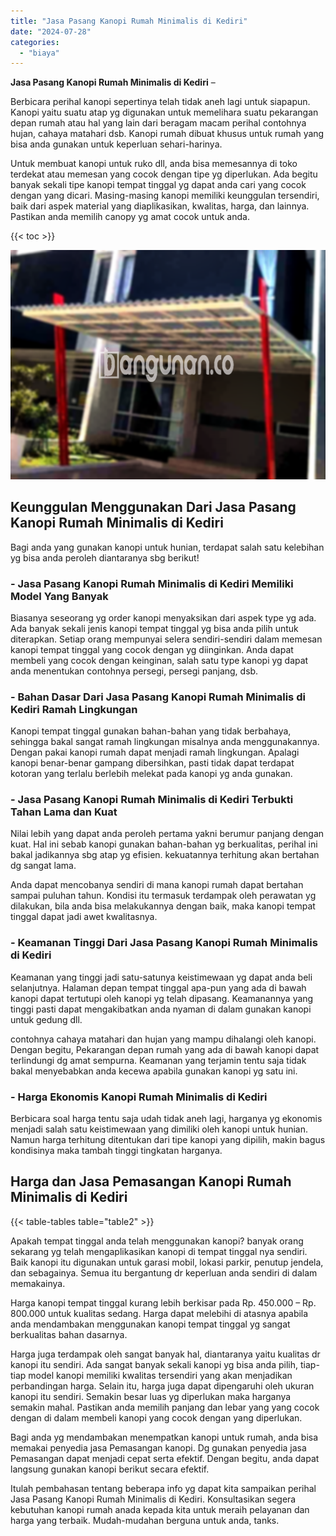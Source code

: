```yaml
---
title: "Jasa Pasang Kanopi Rumah Minimalis di Kediri"
date: "2024-07-28"
categories: 
  - "biaya"
---
```


**Jasa Pasang Kanopi Rumah Minimalis di Kediri** –

Berbicara perihal kanopi sepertinya telah tidak aneh lagi untuk siapapun. Kanopi yaitu suatu atap yg digunakan untuk memelihara suatu pekarangan depan rumah atau hal yang lain dari beragam macam perihal contohnya hujan, cahaya matahari dsb. Kanopi rumah dibuat khusus untuk rumah yang bisa anda gunakan untuk keperluan sehari-harinya.

Untuk membuat kanopi untuk ruko dll, anda bisa memesannya di toko terdekat atau memesan yang cocok dengan tipe yg diperlukan. Ada begitu banyak sekali tipe kanopi tempat tinggal yg dapat anda cari yang cocok dengan yang dicari. Masing-masing kanopi memiliki keunggulan tersendiri, baik dari aspek material yang diaplikasikan, kwalitas, harga, dan lainnya. Pastikan anda memilih canopy yg amat cocok untuk anda.

{{< toc >}}

![Jasa Pasang Kanopi Rumah Minimalis di Kediri](/images/harga-kanopi-minimalis-70.png)

## Keunggulan Menggunakan Dari Jasa Pasang Kanopi Rumah Minimalis di Kediri

Bagi anda yang gunakan kanopi untuk hunian, terdapat salah satu kelebihan yg bisa anda peroleh diantaranya sbg berikut!

### \- Jasa Pasang Kanopi Rumah Minimalis di Kediri Memiliki Model Yang Banyak

Biasanya seseorang yg order kanopi menyaksikan dari aspek type yg ada. Ada banyak sekali jenis kanopi tempat tinggal yg bisa anda pilih untuk diterapkan. Setiap orang mempunyai selera sendiri-sendiri dalam memesan kanopi tempat tinggal yang cocok dengan yg diinginkan. Anda dapat membeli yang cocok dengan keinginan, salah satu type kanopi yg dapat anda menentukan contohnya persegi, persegi panjang, dsb.

### \- Bahan Dasar Dari Jasa Pasang Kanopi Rumah Minimalis di Kediri Ramah Lingkungan

Kanopi tempat tinggal gunakan bahan-bahan yang tidak berbahaya, sehingga bakal sangat ramah lingkungan misalnya anda menggunakannya. Dengan pakai kanopi rumah dapat menjadi ramah lingkungan. Apalagi kanopi benar-benar gampang dibersihkan, pasti tidak dapat terdapat kotoran yang terlalu berlebih melekat pada kanopi yg anda gunakan.

### \- Jasa Pasang Kanopi Rumah Minimalis di Kediri Terbukti Tahan Lama dan Kuat

Nilai lebih yang dapat anda peroleh pertama yakni berumur panjang dengan kuat. Hal ini sebab kanopi gunakan bahan-bahan yg berkualitas, perihal ini bakal jadikannya sbg atap yg efisien. kekuatannya terhitung akan bertahan dg sangat lama.

Anda dapat mencobanya sendiri di mana kanopi rumah dapat bertahan sampai puluhan tahun. Kondisi itu termasuk terdampak oleh perawatan yg dilakukan, bila anda bisa melakukannya dengan baik, maka kanopi tempat tinggal dapat jadi awet kwalitasnya.

### \- Keamanan Tinggi Dari Jasa Pasang Kanopi Rumah Minimalis di Kediri

Keamanan yang tinggi jadi satu-satunya keistimewaan yg dapat anda beli selanjutnya. Halaman depan tempat tinggal apa-pun yang ada di bawah kanopi dapat tertutupi oleh kanopi yg telah dipasang. Keamanannya yang tinggi pasti dapat mengakibatkan anda nyaman di dalam gunakan kanopi untuk gedung dll.

contohnya cahaya matahari dan hujan yang mampu dihalangi oleh kanopi. Dengan begitu, Pekarangan depan rumah yang ada di bawah kanopi dapat terlindungi dg amat sempurna. Keamanan yang terjamin tentu saja tidak bakal menyebabkan anda kecewa apabila gunakan kanopi yg satu ini.

### \- Harga Ekonomis Kanopi Rumah Minimalis di Kediri

Berbicara soal harga tentu saja udah tidak aneh lagi, harganya yg ekonomis menjadi salah satu keistimewaan yang dimiliki oleh kanopi untuk hunian. Namun harga terhitung ditentukan dari tipe kanopi yang dipilih, makin bagus kondisinya maka tambah tinggi tingkatan harganya.

## Harga dan Jasa Pemasangan Kanopi Rumah Minimalis di Kediri

{{< table-tables table="table2" >}}

Apakah tempat tinggal anda telah menggunakan kanopi? banyak orang sekarang yg telah mengaplikasikan kanopi di tempat tinggal nya sendiri. Baik kanopi itu digunakan untuk garasi mobil, lokasi parkir, penutup jendela, dan sebagainya. Semua itu bergantung dr keperluan anda sendiri di dalam memakainya.

Harga kanopi tempat tinggal kurang lebih berkisar pada Rp. 450.000 – Rp. 800.000 untuk kualitas sedang. Harga dapat melebihi di atasnya apabila anda mendambakan menggunakan kanopi tempat tinggal yg sangat berkualitas bahan dasarnya.

Harga juga terdampak oleh sangat banyak hal, diantaranya yaitu kualitas dr kanopi itu sendiri. Ada sangat banyak sekali kanopi yg bisa anda pilih, tiap-tiap model kanopi memiliki kwalitas tersendiri yang akan menjadikan perbandingan harga. Selain itu, harga juga dapat dipengaruhi oleh ukuran kanopi itu sendiri. Semakin besar luas yg diperlukan maka harganya semakin mahal. Pastikan anda memilih panjang dan lebar yang yang cocok dengan di dalam membeli kanopi yang cocok dengan yang diperlukan.

Bagi anda yg mendambakan menempatkan kanopi untuk rumah, anda bisa memakai penyedia jasa Pemasangan kanopi. Dg gunakan penyedia jasa Pemasangan dapat menjadi cepat serta efektif. Dengan begitu, anda dapat langsung gunakan kanopi berikut secara efektif.

Itulah pembahasan tentang beberapa info yg dapat kita sampaikan perihal Jasa Pasang Kanopi Rumah Minimalis di Kediri. Konsultasikan segera kebutuhan kanopi rumah anada kepada kita untuk meraih pelayanan dan harga yang terbaik. Mudah-mudahan berguna untuk anda, tanks.
